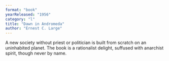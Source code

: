 ```yaml
---
format: "book"
yearReleased: "1956"
category: "l"
title: "Dawn in Andromeda"
author: "Ernest C. Large"
---
```

A new society without priest or politician  is built from scratch on an uninhabited planet.  The book is a rationalist delight, suffused with anarchist spirit, though never  by name.
 